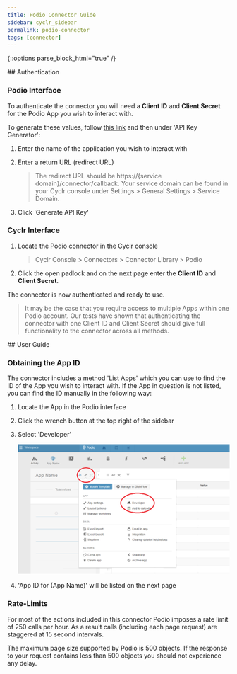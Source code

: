 ```yaml
---
title: Podio Connector Guide
sidebar: cyclr_sidebar
permalink: podio-connector
tags: [connector]
---
```

{::options parse_block_html="true" /}
<section class="card py-5 my-5">
## Authentication

### Podio Interface

To authenticate the connector you will need a **Client ID** and **Client Secret** for the Podio App you wish to interact with.

To generate these values, follow [this link](https://podio.com/settings/api) and then under 'API Key Generator':

1. Enter the name of the application you wish to interact with
2. Enter a return URL (redirect URL)

   > The redirect URL should be https://{service domain}/connector/callback. Your service domain can be found in your Cyclr console under Settings > General Settings > Service Domain.

3. Click 'Generate API Key'

### Cyclr Interface

1. Locate the Podio connector in the Cyclr console

   > Cyclr Console > Connectors > Connector Library > Podio

2. Click the open padlock and on the next page enter the **Client ID** and **Client Secret**.

The connector is now authenticated and ready to use.

> It may be the case that you require access to multiple Apps within one Podio account. Our tests have shown that authenticating the connector with one Client ID and Client Secret should give full functionality to the connector across all methods.


</section>
<section class="card py-5 my-5">
## User Guide

### Obtaining the App ID

The connector includes a method 'List Apps' which you can use to find the ID of the App you wish to interact with. If the App in question is not listed, you can find the ID manually in the following way:

1. Locate the App in the Podio interface
2. Click the wrench button at the top right of the sidebar
3. Select 'Developer'

   ![podio interface](./images/podio_screenshot_1.png)

4. 'App ID for (App Name)' will be listed on the next page

### Rate-Limits

For most of the actions included in this connector Podio imposes a rate limit of 250 calls per hour. As a result calls (including each page request) are staggered at 15 second intervals.

The maximum page size supported by Podio is 500 objects. If the response to your request contains less than 500 objects you should not experience any delay.

</section>
